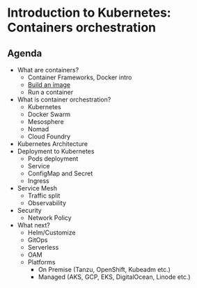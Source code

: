 # Introduction to Kubernetes: Containers orchestration

## Agenda
* What are containers?
  * Container Frameworks, Docker intro
  * [Build an image](/buildImage/README.md)
  * Run a container
* What is container orchestration?
  * Kubernetes
  * Docker Swarm
  * Mesosphere
  * Nomad
  * Cloud Foundry
* Kubernetes Architecture
* Deployment to Kubernetes
  * Pods deployment
  * Service
  * ConfigMap and Secret
  * Ingress
* Service Mesh
  * Traffic split
  * Observability
* Security 
  * Network Policy
* What next?
  * Helm/Customize
  * GitOps
  * Serverless
  * OAM
  * Platforms
    * On Premise (Tanzu, OpenShift, Kubeadm etc.)
    * Managed (AKS, GCP, EKS, DigitalOcean, Linode etc.)

